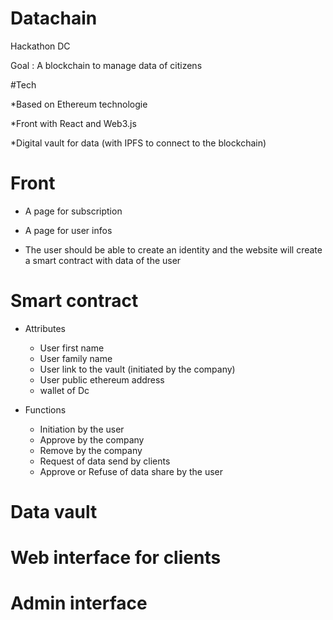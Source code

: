 # Datachain
Hackathon DC

Goal :
A blockchain to manage data of citizens

#Tech

*Based on Ethereum technologie

*Front with React and Web3.js

*Digital vault for data (with IPFS to connect to the blockchain)

# Front

* A page for subscription

* A page for user infos

* The user should be able to create an identity and the website will create a smart contract with data of the user

# Smart contract

* Attributes
  + User first name
  + User family name
  + User link to the vault (initiated by the company)
  + User public ethereum address
  + wallet of Dc

* Functions
  + Initiation by the user
  + Approve by the company
  + Remove by the company
  + Request of data send by clients
  + Approve or Refuse of data share by the user


# Data vault

# Web interface for clients

# Admin interface


